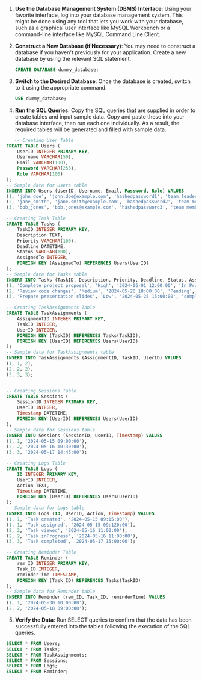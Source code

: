 1. **Use the Database Management System (DBMS) Interface**:
   Using your favorite interface, log into your database management system. This might be done using any tool that lets you work with your database, such as a graphical user interface like MySQL Workbench or a command-line interface like MySQL Command Line Client.

2. **Construct a New Database (if Necessary)**:
   You may need to construct a database if you haven't previously for your application. Create a new database by using the relevant SQL statement.
   ```sql
   CREATE DATABASE dummy_database;

3. **Switch to the Desired Database**:
   Once the database is created, switch to it using the appropriate command.
   ```sql
   USE dummy_database;

4. **Run the SQL Queries**:
   Copy the SQL queries that are supplied in order to create tables and input sample data. Copy and paste these into your database interface, then run each one individually. As a result, the required tables will be generated and filled with sample data.
```sql
   -- Creating User Table
CREATE TABLE Users (
    UserID INTEGER PRIMARY KEY,
    Username VARCHAR(50),
    Email VARCHAR(100),
    Password VARCHAR(255),
    Role VARCHAR(100)
);
-- Sample data for Users table
INSERT INTO Users (UserID, Username, Email, Password, Role) VALUES 
(1, 'john_doe', 'john.doe@example.com', 'hashedpassword1', 'team leader'),
(2, 'jane_smith', 'jane.smith@example.com', 'hashedpassword2', 'team member'),
(3, 'bob_jones', 'bob.jones@example.com', 'hashedpassword3', 'team member');

-- Creating Task Table
CREATE TABLE Tasks (
    TaskID INTEGER PRIMARY KEY,
    Description TEXT,
    Priority VARCHAR(100),
    Deadline DATETIME,
    Status VARCHAR(100),
    AssignedTo INTEGER,
    FOREIGN KEY (AssignedTo) REFERENCES Users(UserID)
);
-- Sample data for Tasks table
INSERT INTO Tasks (TaskID, Description, Priority, Deadline, Status, AssignedTo) VALUES
(1, 'Complete project proposal', 'High', '2024-06-01 12:00:00', 'In Progress', 2),
(2, 'Review code changes', 'Medium', '2024-05-20 18:00:00', 'Pending', 2),
(3, 'Prepare presentation slides', 'Low', '2024-05-25 15:00:00', 'completed', 3);

-- Creating TaskAssignments Table
CREATE TABLE TaskAssignments (
    AssignmentID INTEGER PRIMARY KEY,
    TaskID INTEGER,
    UserID INTEGER,
    FOREIGN KEY (TaskID) REFERENCES Tasks(TaskID),
    FOREIGN KEY (UserID) REFERENCES Users(UserID)
);
-- Sample data for TaskAssignments table
INSERT INTO TaskAssignments (AssignmentID, TaskID, UserID) VALUES
(1, 1, 2),
(2, 2, 2),
(3, 3, 3);


-- Creating Sessions Table
CREATE TABLE Sessions (
    SessionID INTEGER PRIMARY KEY,
    UserID INTEGER,
    Timestamp DATETIME,
    FOREIGN KEY (UserID) REFERENCES Users(UserID)
);
-- Sample data for Sessions table
INSERT INTO Sessions (SessionID, UserID, Timestamp) VALUES
(1, 1, '2024-05-15 09:00:00'),
(2, 2, '2024-05-16 10:30:00'),
(3, 3, '2024-05-17 14:45:00');

-- Creating Logs Table
CREATE TABLE Logs (
    ID INTEGER PRIMARY KEY,
    UserID INTEGER,
    Action TEXT,
    Timestamp DATETIME,
    FOREIGN KEY (UserID) REFERENCES Users(UserID)
);
-- Sample data for Logs table
INSERT INTO Logs (ID, UserID, Action, Timestamp) VALUES
(1, 1, 'Task created', '2024-05-15 09:15:00'),
(1, 1, 'Task assigned', '2024-05-15 09:120:00'),
(2, 2, 'Task viewed', '2024-05-16 11:00:00'),
(2, 2, 'Task inProgress', '2024-05-16 11:00:00'),
(3, 3, 'Task completed', '2024-05-17 15:00:00');

-- Creating Reminder Table
CREATE TABLE Reminder (
    rem_ID INTEGER PRIMARY KEY,
    Task_ID INTEGER,
    reminderTime TIMESTAMP,
    FOREIGN KEY (Task_ID) REFERENCES Tasks(TaskID)
);
-- Sample data for Reminder table
INSERT INTO Reminder (rem_ID, Task_ID, reminderTime) VALUES
(1, 1, '2024-05-30 10:00:00'),
(2, 2, '2024-05-18 09:00:00');
```

5. **Verify the Data**:
   Run SELECT queries to confirm that the data has been successfully entered into the tables following the execution of the SQL queries. 
```sql
SELECT * FROM Users;
SELECT * FROM Tasks;
SELECT * FROM TaskAssignments;
SELECT * FROM Sessions;
SELECT * FROM Logs;
SELECT * FROM Reminder;
